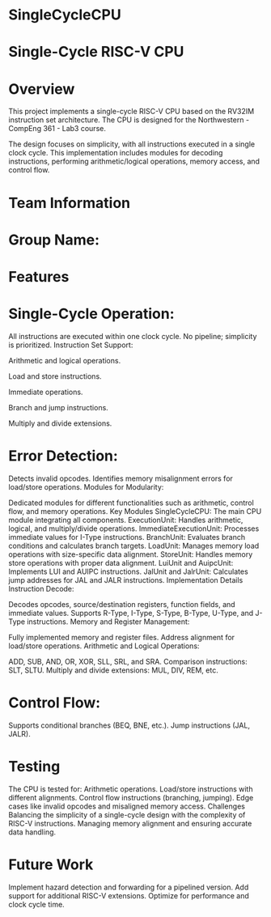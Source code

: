 # SingleCycleCPU
# Single-Cycle RISC-V CPU
# Overview
This project implements a single-cycle RISC-V CPU based on the RV32IM instruction set architecture. The CPU is designed for the Northwestern - CompEng 361 - Lab3 course.

The design focuses on simplicity, with all instructions executed in a single clock cycle. This implementation includes modules for decoding instructions, performing arithmetic/logical operations, memory access, and control flow.

# Team Information
# Group Name:

# Features

# Single-Cycle Operation:

All instructions are executed within one clock cycle.
No pipeline; simplicity is prioritized.
Instruction Set Support:

Arithmetic and logical operations.

Load and store instructions.

Immediate operations.

Branch and jump instructions.

Multiply and divide extensions.

# Error Detection:


Detects invalid opcodes.
Identifies memory misalignment errors for load/store operations.
Modules for Modularity:

Dedicated modules for different functionalities such as arithmetic, control flow, and memory operations.
Key Modules
SingleCycleCPU: The main CPU module integrating all components.
ExecutionUnit: Handles arithmetic, logical, and multiply/divide operations.
ImmediateExecutionUnit: Processes immediate values for I-Type instructions.
BranchUnit: Evaluates branch conditions and calculates branch targets.
LoadUnit: Manages memory load operations with size-specific data alignment.
StoreUnit: Handles memory store operations with proper data alignment.
LuiUnit and AuipcUnit: Implements LUI and AUIPC instructions.
JalUnit and JalrUnit: Calculates jump addresses for JAL and JALR instructions.
Implementation Details
Instruction Decode:

Decodes opcodes, source/destination registers, function fields, and immediate values.
Supports R-Type, I-Type, S-Type, B-Type, U-Type, and J-Type instructions.
Memory and Register Management:

Fully implemented memory and register files.
Address alignment for load/store operations.
Arithmetic and Logical Operations:

ADD, SUB, AND, OR, XOR, SLL, SRL, and SRA.
Comparison instructions: SLT, SLTU.
Multiply and divide extensions: MUL, DIV, REM, etc.

# Control Flow:

Supports conditional branches (BEQ, BNE, etc.).
Jump instructions (JAL, JALR).


# Testing
The CPU is tested for:
Arithmetic operations.
Load/store instructions with different alignments.
Control flow instructions (branching, jumping).
Edge cases like invalid opcodes and misaligned memory access.
Challenges
Balancing the simplicity of a single-cycle design with the complexity of RISC-V instructions.
Managing memory alignment and ensuring accurate data handling.

# Future Work
Implement hazard detection and forwarding for a pipelined version.
Add support for additional RISC-V extensions.
Optimize for performance and clock cycle time.
